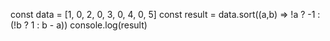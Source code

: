 const data = [1, 0, 2, 0, 3, 0, 4, 0, 5]
const result = data.sort((a,b) => !a ? -1 : (!b ? 1 : b - a))
console.log(result)
